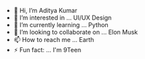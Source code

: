

<!--
**AdityaSahuIN/AdityaSahuIN** is a ✨ _special_ ✨ repository because its `README.md` (this file) appears on your GitHub profile.

Here are some ideas to get you started:--->

- 👋 Hi, I’m Aditya Kumar
- 👀 I’m interested in ... UI/UX Design
- 🌱 I’m currently learning ... Python
- 💞️ I’m looking to collaborate on ... Elon Musk
- 📫 How to reach me ... Earth
- ⚡ Fun fact: ... I'm 9Teen

